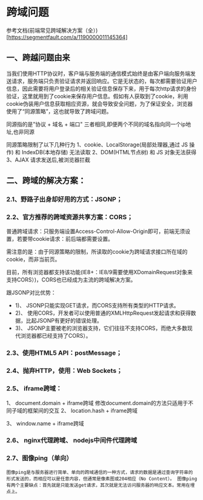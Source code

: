 # 跨域问题
参考文档(前端常见跨域解决方案（全）)[https://segmentfault.com/a/1190000011145364]
## 一、跨越问题由来
当我们使用HTTP协议时，客户端与服务端的通信模式始终是由客户端向服务端发送请求，服务端只负责验证请求并返回响应。它是无状态的，每次都需要验证用户信息，因此需要将用户登录后的相关验证信息保存下来，用于每次http请求的身份验证，这里就用到了cookie来保存用户信息。假如有人获取到了cookie，利用cookie伪装用户信息获取相应资源，就会导致安全问题，为了保证安全，浏览器使用了“同源策略”，这也就导致了跨域问题。

同源指的是"协议 + 域名 + 端口" 三者相同,即便两个不同的域名指向同一个ip地址,也非同源

同源策略限制了以下几种行为
1、cookie、LocalStorage(局部处理器,通过 JS 操作) 和 IndexDB(本地存储) 无法读取
2、DOM(HTML节点树) 和 JS 对象无法获得
3、AJAX 请求发送后,被浏览器拦截

 
## 二、跨域的解决方案：

### 2.1、野路子出身却好用的方式：JSONP；

### 2.2、官方推荐的跨域资源共享方案：CORS；

普通跨域请求：只服务端设置Access-Control-Allow-Origin即可，前端无须设置，若要带cookie请求：前后端都需要设置。

需注意的是：由于同源策略的限制，所读取的cookie为跨域请求接口所在域的cookie，而非当前页。 

目前，所有浏览器都支持该功能(IE8+：IE8/9需要使用XDomainRequest对象来支持CORS）)，CORS也已经成为主流的跨域解决方案。

跟JSONP对比优势：
* 1)、 JSONP只能实现GET请求，而CORS支持所有类型的HTTP请求。
* 2)、 使用CORS，开发者可以使用普通的XMLHttpRequest发起请求和获得数据，比起JSONP有更好的错误处理。
* 3)、 JSONP主要被老的浏览器支持，它们往往不支持CORS，而绝大多数现代浏览器都已经支持了CORS）。

### 2.3、使用HTML5 API：postMessage；

### 2.4、抛弃HTTP，使用：Web Sockets；

### 2.5、 iframe跨域：
1、 document.domain + iframe跨域
    修改document.domain的方法只适用于不同子域的框架间的交互
2、 location.hash + iframe跨域

3、 window.name + iframe跨域



### 2.6、 nginx代理跨域、 nodejs中间件代理跨域

### 2.7、图像ping（单向）
    图像ping是与服务器进行简单、单向的跨域通信的一种方式，请求的数据是通过查询字符串的形式发送的，而相应可以是任意内容，但通常是像素图或204相应（No Content）。 图像ping有两个主要缺点：首先就是只能发送get请求，其次就是无法访问服务器的响应文本。常用在埋点上。